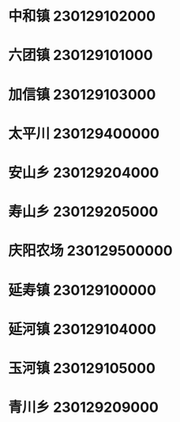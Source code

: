 # 中和镇 230129102000
# 六团镇 230129101000
# 加信镇 230129103000
# 太平川 230129400000
# 安山乡 230129204000
# 寿山乡 230129205000
# 庆阳农场 230129500000
# 延寿镇 230129100000
# 延河镇 230129104000
# 玉河镇 230129105000
# 青川乡 230129209000
